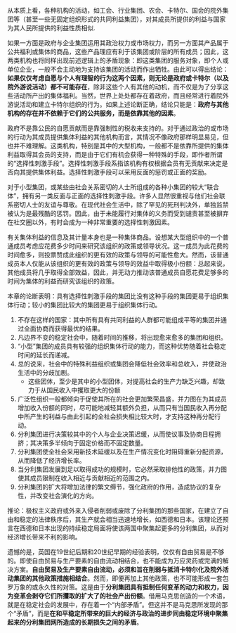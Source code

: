 从本质上看，各种机构的活动，如工会、行业集团、农会、卡特尔、国会的院外集团等（甚至一些无固定组织形式的共同利益集团），对其成员所提供的利益与国家为其人民所提供的利益性质相似.

如果一方面是政府与企业集团运用其政治权力或市场权力，而另一方面其产品属于公共福利或集体的商品，这些产品理应有利于该集团或阶层的所有成员；因此，这两类机构也将同样出现前述逻辑上的矛盾现象：即这类集团的服务对象，即个人或单位企业，一般不会主动地为支持该集团的活动而作出牺牲。由此可以得出结论：**如果仅仅考虑自愿与个人有理智的行为这两个因素，则无论是政府或卡特尔（以及院外游说活动）都不可能存在**，除非这些个人有其他的动机，而不仅是为了分享这些活动所产出的集体福利。当然，世界上处处都存在着政府，而且经常进行着院外游说活动和建立卡特尔组织的行为。如果上述论断正确，结论只能是：**政府与其他机构的存在并不依赖于它们的公共服务，而是依靠其他的因素**。

政府不是靠公民的自愿贡献而是靠强制性的税收来支持的。对于通过政治的或市场的行动为其成员提供集体利益的其他机构而言，其情况不像政府那样明显易见，但也并不难理解。这类机构，特别是其中的大型机构，一般都不是依靠所提供的集体利益取得其会员的支持，而是由于它们有机会获得一种特殊的手段，即作者所谓的“选择性刺激手段”。选择性刺激手段系指该机构有权根据会员有无贡献来决定是否向其提供集体利益。选择性刺激手段可以采用反面的惩罚或正面的奖励。

对于小型集团，或某些由社会关系密切的人士所组成的各种小集团的较大“联合体”，拥有另一类反面与正面的选择性刺激手段。许多人显然很重视与他们社会联系密切人士的友谊与尊敬。在现代社会生活中，除了罕见的死刑判决外，单独监禁被认为是最残酷的惩罚。因此，由于未能履行对集体的义务而受到谴责甚至被摒弃在社交圈以外，有时会成为一种非常重要的选择性刺激因素。

有关集体利益的信息及其计量本身也是一种集体商品。设想某大型组织中的一个普通成员考虑应花费多少时间来研究该组织的政策或领导状况。这一成员为此花费的时间愈多，则投票赞成此组织的更有效的政策与领导的可能性愈大。然而，该普通成员本人仅能从该组织的更有效的政策与领导的效益中取得极小份额：总起来说，其他成员将几乎取得全部效益，因此，并无动力推动该普通成员自愿花费足够多的时间为集体的利益而研究该组织的政策。

本章的论断表明：具有选择性刺激手段的集团比没有这种手段的集团更易于组织集体行动；较小的集团比较大的集团更易于组织集体行动。

1. 不存在这样的国家：其中所有具有共同利益的人群都可能组成平等的集团并通过全面协商而获得最优的结果。
2. 凡边界不变的稳定社会中，随着时间的推移，将出现愈来愈多的集团和组织。
3. “小型”集团的成员具有较强的组织集体行动的能力，而这种优势随着社会稳定时间的延长而递减。
4. 总的说来，社会中的特殊利益组织或集团会降低社会效率和总收入，并使政治生活中的分歧加剧。
    - 这些团体，至少是其中的小型团体，对提高社会的生产力缺乏兴趣，却致力于从国民收入中攫取更大的份额
5. 广泛性组织一般都倾向于促使其所在的社会更加繁荣昌盛，并力图在为其成员增加收入份额的同时，尽可能地减轻其额外负担，从而只有当国民收入再分配中所产生的利益与由此引起的全社会损失相比较大时，才支持这种再分配行动。
6. 分利集团进行决策较其中的个人与企业决策迟缓，从而使议事及协商日程拥挤；其决策多半倾向于固定价格而不固定数量。
7. 分利集团使全社会采用新技术延缓以及在生产情况变化时阻碍重新分配资源，从而降低了经济增长率。
8. 当分利集团发展到足以取得成功的规模时，它必然采取排他性的政策，并力图使其成员限制在收入相近与贡献相近的范围之内。
9. 分利集团的扩大将增加法律的繁文缛节，强化政府的作用，造成协议的复杂性，并改变社会演化的方向。

推论：极权主义政府或外来入侵者削弱或废除了分利集团的那些国家，在建立了自由和稳定的法律秩序后，其生产就会相当迅速地增长，如西德和日本。该理论还预言在西德和日本出现的持续稳定局面将使该两国中聚集起更多的分利集团，从而对经济增长带来不利的影响。

遗憾的是，英国在19世纪后期和20世纪早期的经验表明，仅仅有自由贸易是不够的。即使自由贸易与生产要素的自由流动相结合，也不能成为万应灵药或完满的解决方案。**自由贸易及生产要素自由流动，必须和旨在削弱与抵消卡特尔化及院外活动集团的其他政策措施相结合**。然而，即便再加上其他政策，也不可能形成一套包罗万象的或永久性的对策。这是由于**分利集团具有抵制任何变革的动力和权力，因为变革会剥夺它们所攫取的扩大了的社会产出份额**。借用马克思创造的一个术语，就是在稳定社会的发展中，存在着一个“内部矛盾”。但这并不是马克思所发现的那个“矛盾”，而是**在和平稳定所带来的巨大的经济与政治的进步同由稳定环境中聚集起来的分利集团网所造成的长期损失之间的矛盾**。

